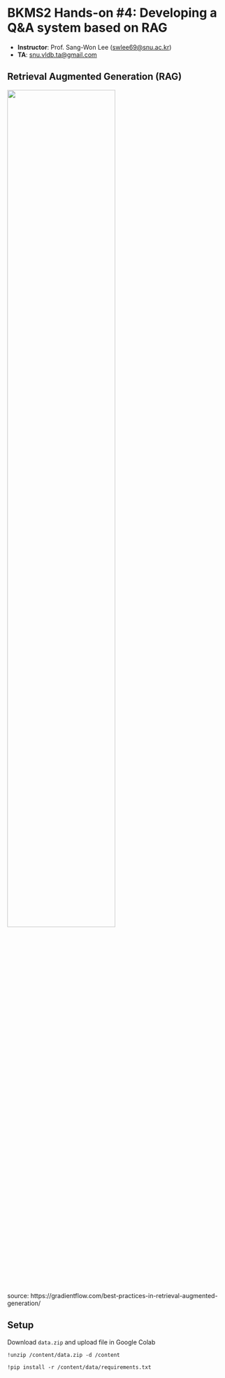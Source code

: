 # BKMS2 Hands-on #4: Developing a Q&A system based on RAG
- **Instructor**: Prof. Sang-Won Lee (swlee69@snu.ac.kr)
- **TA**:         snu.vldb.ta@gmail.com
  
## Retrieval Augmented Generation (RAG)
<p>
  <img width="70%" src="https://github.com/user-attachments/assets/a590a8c9-9a95-4bc2-89e4-26c049028e75">
</p>
source: https://gradientflow.com/best-practices-in-retrieval-augmented-generation/

## Setup
Download ```data.zip``` and upload file in Google Colab

  ```!unzip /content/data.zip -d /content```

  ```!pip install -r /content/data/requirements.txt```
